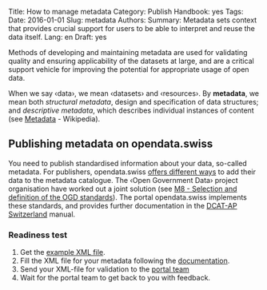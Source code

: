 Title: How to manage metadata
Category: Publish
Handbook: yes
Tags:
Date: 2016-01-01
Slug: metadata
Authors:
Summary: Metadata sets context that provides crucial support for users to be able to interpret and reuse the data itself.
Lang: en
Draft: yes


Methods of developing and maintaining metadata are used for validating quality and ensuring applicability of the datasets at large, and are a critical support vehicle for improving the potential for appropriate usage of open data.

When we say ‹data›, we mean ‹datasets› and ‹resources›. By **metadata**, we mean both *structural metadata*, design and specification of data structures; and *descriptive metadata*, which describes individual instances of content (see [Metadata](http://en.wikipedia.org/wiki/Metadata) - Wikipedia).

## Publishing metadata on opendata.swiss

You need to publish standardised information about your data, so-called metadata.  For publishers, opendata.swiss [offers different ways](/handbook/opendata-swiss) to add their data to the metadata catalogue. The ‹Open Government Data› project organisation have worked out a joint solution (see [M8 - Selection and definition of the OGD standards](/category/library)). The portal opendata.swiss implements these standards, and provides further documentation in the [DCAT-AP Switzerland](http://dcat-ap-switzerland.readthedocs.org/en/latest/) manual.

### Readiness test

1. Get the [example XML file](https://github.com/ogdch/dcat-ap-docs/blob/master/ogdch_dcatap_import.rdf).
1. Fill the XML file for your metadata following the [documentation](http://dcat-ap-switzerland.readthedocs.org/en/latest/dcat-ap-format.htm[]()).
1. Send your XML-file for validation to the [portal team](mailto:opendata@bar.admin.ch)
1. Wait for the portal team to get back to you with feedback.
